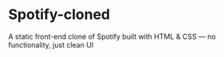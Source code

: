 # Spotify-cloned
 A static front-end clone of Spotify built with HTML &amp; CSS — no functionality, just clean UI
